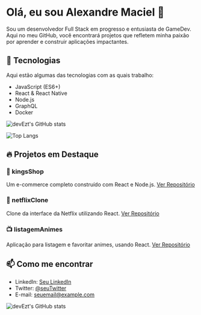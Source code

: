 # Olá, eu sou Alexandre Maciel 👋

Sou um desenvolvedor Full Stack em progresso e entusiasta de GameDev. Aqui no meu GitHub, você encontrará projetos que refletem minha paixão por aprender e construir aplicações impactantes.

## 🚀 Tecnologias
Aqui estão algumas das tecnologias com as quais trabalho:

- JavaScript (ES6+)
- React & React Native
- Node.js
- GraphQL
- Docker

![devEzt's GitHub stats](https://github-readme-stats.vercel.app/api?username=devEzt&show_icons=true&theme=tokyonight)

![Top Langs](https://github-readme-stats.vercel.app/api/top-langs/?username=devEzt&theme=tokyonight&layout=compact)


## 🔥 Projetos em Destaque

### 🛒 kingsShop
Um e-commerce completo construído com React e Node.js.
[Ver Repositório](https://github.com/devEzt/kingsShop)

### 🎥 netflixClone
Clone da interface da Netflix utilizando React.
[Ver Repositório](https://github.com/devEzt/netflixClone)

### 📺 listagemAnimes
Aplicação para listagem e favoritar animes, usando React.
[Ver Repositório](https://github.com/devEzt/listagemAnimes)

## 📫 Como me encontrar

- LinkedIn: [Seu LinkedIn](https://linkedin.com)
- Twitter: [@seuTwitter](https://twitter.com)
- E-mail: seuemail@example.com

![devEzt's GitHub stats](https://github-readme-stats.vercel.app/api?username=devEzt&show_icons=true&theme=tokyonight)

